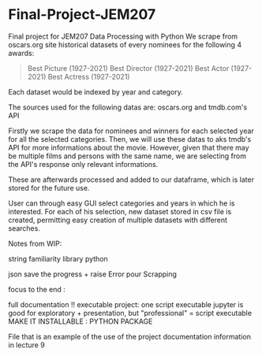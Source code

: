 # Final-Project-JEM207
Final project for JEM207 Data Processing with Python
We scrape from oscars.org site historical datasets of every nominees for the following 4 awards:
>

> Best Picture (1927-2021)
> Best Director (1927-2021)
> Best Actor (1927-2021)
> Best Actress (1927-2021)

Each dataset would be indexed by year and category.

The sources used for the following datas are: 
oscars.org and tmdb.com's API

Firstly we scrape the data for nominees and winners for each selected year for all the selected categories. 
Then, we will use these datas to aks tmdb's API for more informations about the movie. However, given that there may be multiple films and persons with the same name, we are selecting from the API's response only relevant informations. 

These are afterwards processed and added to our dataframe, which is later stored for the future use. 

User can through easy GUI select categories and years in which he is interested. For each of his selection, new dataset stored in csv file is created, permitting easy creation of multiple datasets with different searches. 





Notes from WIP:

string familiarity library python

json save the progress + raise Error pour Scrapping

focus to the end :

full documentation !!
executable project: one script executable 
jupyter is good for exploratory + presentation, but "professional" = script executable
MAKE IT INSTALLABLE : PYTHON PACKAGE

File that is an example of the use of the project
documentation information in lecture 9
